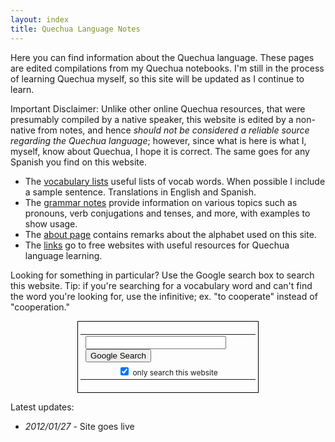 ```yaml
---
layout: index
title: Quechua Language Notes
---
```


Here you can find information about the Quechua language. These pages are edited compilations from my Quechua notebooks. I'm still in the process of learning Quechua myself, so this site will be updated as I continue to learn.

Important Disclaimer: Unlike other online Quechua resources, that were presumably compiled by a native speaker, this website is edited by a non-native from notes, and hence *should not be considered a reliable source regarding the Quechua language*; however, since what is here is what I, myself, know about Quechua, I hope it is correct. The same goes for any Spanish you find on this website.

* The [vocabulary lists][vocab] useful lists of vocab words. When possible I include a sample sentence. Translations in English and Spanish.
* The [grammar notes][grammar] provide information on various topics such as pronouns, verb conjugations and tenses, and more, with examples to show usage.
* The [about page][about] contains remarks about the alphabet used on this site.
* The [links][links] go to free websites with useful resources for Quechua language learning.

Looking for something in particular?  Use the Google search box to search this website.  Tip: if you're searching for a vocabulary word and can't find the word you're looking for, use the infinitive; ex. "to cooperate" instead of "cooperation."

<center>
<form method="get" action="http://www.google.com/search">
<div style="border:1px solid black;padding:4px;width:20em;">
<table border="0" cellpadding="0">
<tr><td>
<input type="text"   name="q" size="25"
 maxlength="255" value="" />
<input type="submit" value="Google Search" /></td></tr>
<tr><td align="center" style="font-size:75%">
<input type="checkbox"  name="sitesearch"
 value="thesite.com" checked="checked" /> only search this website<br />
</td></tr></table>
</div>
</form>
</center>

Latest updates:

* *2012/01/27* - Site goes live

[vocab]: vocab.html
[grammar]: grammar.html
[about]: about.html
[links]: links.html
